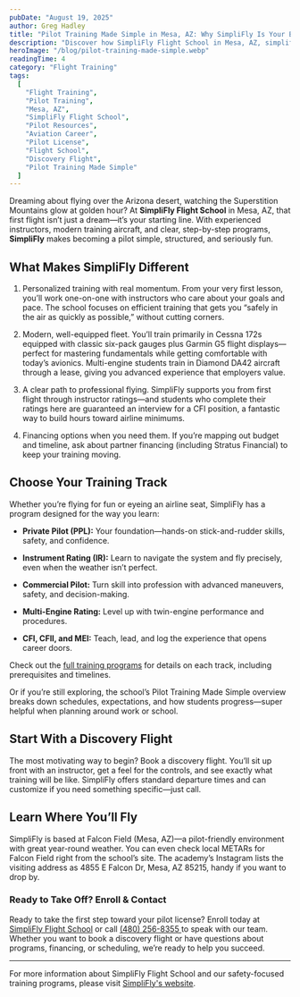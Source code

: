 ```yaml
---
pubDate: "August 19, 2025"
author: Greg Hadley
title: "Pilot Training Made Simple in Mesa, AZ: Why SimpliFly Is Your Best First Step"
description: "Discover how SimpliFly Flight School in Mesa, AZ, simplifies pilot training with personalized instruction, modern aircraft, and a clear path to professional flying. Learn about our structured programs, financing options, and how we prepare you for a successful aviation career."
heroImage: "/blog/pilot-training-made-simple.webp"
readingTime: 4
category: "Flight Training"
tags:
  [
    "Flight Training",
    "Pilot Training",
    "Mesa, AZ",
    "SimpliFly Flight School",
    "Pilot Resources",
    "Aviation Career",
    "Pilot License",
    "Flight School",
    "Discovery Flight",
    "Pilot Training Made Simple"
  ]
---
```


Dreaming about flying over the Arizona desert, watching the Superstition Mountains glow at golden hour? At **SimpliFly Flight School** in Mesa, AZ, that first flight isn’t just a dream—it’s your starting line. With experienced instructors, modern training aircraft, and clear, step-by-step programs, **SimpliFly** makes becoming a pilot simple, structured, and seriously fun.

## What Makes SimpliFly Different

1. Personalized training with real momentum. From your very first lesson, you’ll work one-on-one with instructors who care about your goals and pace. The school focuses on efficient training that gets you “safely in the air as quickly as possible,” without cutting corners.

2. Modern, well-equipped fleet. You’ll train primarily in Cessna 172s equipped with classic six-pack gauges plus Garmin G5 flight displays—perfect for mastering fundamentals while getting comfortable with today’s avionics. Multi-engine students train in Diamond DA42 aircraft through a lease, giving you advanced experience that employers value.

3. A clear path to professional flying. SimpliFly supports you from first flight through instructor ratings—and students who complete their ratings here are guaranteed an interview for a CFI position, a fantastic way to build hours toward airline minimums.

4. Financing options when you need them. If you’re mapping out budget and timeline, ask about partner financing (including Stratus Financial) to keep your training moving.

## Choose Your Training Track

Whether you’re flying for fun or eyeing an airline seat, SimpliFly has a program designed for the way you learn:

- **Private Pilot (PPL):** Your foundation—hands-on stick-and-rudder skills, safety, and confidence.

- **Instrument Rating (IR):** Learn to navigate the system and fly precisely, even when the weather isn’t perfect.

- **Commercial Pilot:** Turn skill into profession with advanced maneuvers, safety, and decision-making.

- **Multi-Engine Rating:** Level up with twin-engine performance and procedures.

- **CFI, CFII, and MEI:** Teach, lead, and log the experience that opens career doors.

Check out the [full training programs](/programs) for details on each track, including prerequisites and timelines.

Or if you’re still exploring, the school’s Pilot Training Made Simple overview breaks down schedules, expectations, and how students progress—super helpful when planning around work or school.

## Start With a Discovery Flight

The most motivating way to begin? Book a discovery flight. You’ll sit up front with an instructor, get a feel for the controls, and see exactly what training will be like. SimpliFly offers standard departure times and can customize if you need something specific—just call.

## Learn Where You’ll Fly

SimpliFly is based at Falcon Field (Mesa, AZ)—a pilot-friendly environment with great year-round weather. You can even check local METARs for Falcon Field right from the school’s site. The academy’s Instagram lists the visiting address as 4855 E Falcon Dr, Mesa, AZ 85215, handy if you want to drop by.

### Ready to Take Off? Enroll & Contact

Ready to take the first step toward your pilot license? Enroll today at [SimpliFly Flight School](/enroll-at-simplifly) or call [ (480) 256-8355 ](tel:+14802568355) to speak with our team. Whether you want to book a discovery flight or have questions about programs, financing, or scheduling, we’re ready to help you succeed.

---

For more information about SimpliFly Flight School and our safety-focused training programs, please visit [SimpliFly's website](/).
